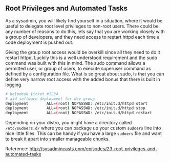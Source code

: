 ## Root Privileges and Automated Tasks

As a sysadmin, you will likely find yourself in a situation,
where it would be useful to delegate root level privileges to
non-root users. There could be any number of reasons to do this,
lets say that you are working closely with a group of developers,
and they need access to restart httpd each time a code deployment
is pushed out.

Giving the group root access would be overkill since all they
need to do it restart httpd. Luckily this is a well understood
requirement and the sudo command was built with this in mind. The
sudo command allows a permitted user, or group of users, to execute
superuser command as defined by a configuration file. What is so
great about sudo, is that you can define very narrow root access
with the added bonus that there is built in logging.

```sh
# helpdesk ticket #1234
# aid software deployment for dev group
deployment        ALL=(root) NOPASSWD: /etc/init.d/httpd start
deployment        ALL=(root) NOPASSWD: /etc/init.d/httpd stop
deployment        ALL=(root) NOPASSWD: /etc/init.d/httpd restart
```

Depending on your distro, you might have a directory called
`/etc/sudoers.d/` where you can package up your custom `sudoers`
line into nice little files. This can be handy if you have a large
`sudoers` file and want to break it apart into smaller manageable
chunks.

Reference: http://sysadmincasts.com/episodes/23-root-privileges-and-automated-tasks
